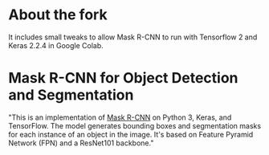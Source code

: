 # About the fork

It includes small tweaks to allow Mask R-CNN to run with Tensorflow 2 and Keras 2.2.4 in
Google Colab.

# Mask R-CNN for Object Detection and Segmentation

"This is an implementation of [Mask R-CNN](https://arxiv.org/abs/1703.06870) on Python 3, Keras, and TensorFlow. The model generates bounding boxes and segmentation masks for each instance of an object in the image. It's based on Feature Pyramid Network (FPN) and a ResNet101 backbone."
